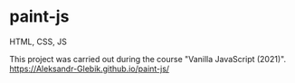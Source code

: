 # paint-js

HTML, CSS, JS

This project was carried out during the course "Vanilla JavaScript (2021)".
https://Aleksandr-Glebik.github.io/paint-js/
